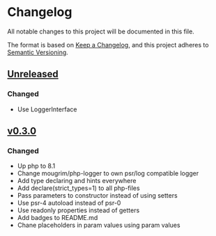 # Changelog

All notable changes to this project will be documented in this file.

The format is based on [Keep a Changelog](https://keepachangelog.com/en/1.1.0/),
and this project adheres to [Semantic Versioning](https://semver.org/spec/v2.0.0.html).

## [Unreleased]

### Changed
- Use LoggerInterface

## [v0.3.0]

### Changed
- Up php to 8.1
- Change mougrim/php-logger to own psr/log compatible logger
- Add type declaring and hints everywhere
- Add declare(strict_types=1) to all php-files
- Pass parameters to constructor instead of using setters
- Use psr-4 autoload instead of psr-0
- Use readonly properties instead of getters
- Add badges to README.md
- Chane placeholders in param values using param values

[unreleased]: https://github.com/mougrim/php-mougrim-deployer/compare/v0.3.0...HEAD
[v0.3.0]: https://github.com/mougrim/php-mougrim-deployer/compare/v0.2.2...v0.3.0
